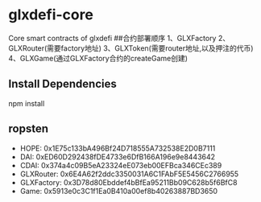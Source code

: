 # glxdefi-core
Core smart contracts of glxdefi
##合约部署顺序
1、GLXFactory
2、GLXRouter(需要factory地址)
3、GLXToken(需要router地址,以及押注的代币)
4、GLXGame(通过GLXFactory合约的createGame创建)

## Install Dependencies
npm install

## ropsten
- HOPE: 0x1E75c133bA496Bf24D718555A732538E2D0B7111
- DAI:  0xED60D292438fDE4733e6DfB166A196e9e8443642
- CDAI: 0x374a4c09B5eA23324eE073eb00EFBca346CEc389
- GLXRouter: 0x6E4A62f2ddc3350031A6C1FAbF5E5456C2766955
- GLXFactory: 0x3D78d80Ebddef4bBfEa95211Bb09C628b5f6BfC8
- Game: 0x5913e0c3C1f1Ea0B410a00ef8b40263887BD3650